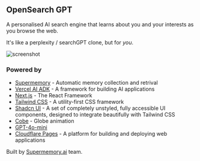 ## OpenSearch GPT

A personalised AI search engine that learns about you and your interests as you browse the web.

It's like a perplexity / searchGPT clone, but for _you_.

![screenshot](https://opensearch-ai.pages.dev/screenshot.png)

### Powered by

- [Supermemory](https://supermemory.ai) - Automatic memory collection and retrival
- [Vercel AI ADK](https://github.com/vercel/ai) - A framework for building AI applications
- [Next.js](https://nextjs.org/) - The React Framework
- [Tailwind CSS](https://tailwindcss.com/) - A utility-first CSS framework
- [Shadcn UI](https://tailwindui.com/) - A set of completely unstyled, fully accessible UI components, designed to integrate beautifully with Tailwind CSS
- [Cobe](https://github.com/shuding/cobe) - Globe animation
- [GPT-4o-mini](https://openai.com)
- [Cloudflare Pages](https://pages.cloudflare.com/) - A platform for building and deploying web applications

Built by [Supermemory.ai](https://supermemory.ai) team.
